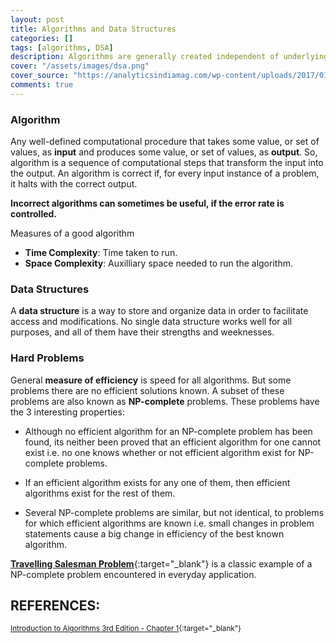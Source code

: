 ```yaml
---
layout: post
title: Algorithms and Data Structures
categories: []
tags: [algorithms, DSA]
description: Algorithms are generally created independent of underlying languages, i.e. an algorithm can be implemented in more than one programming language
cover: "/assets/images/dsa.png"
cover_source: "https://analyticsindiamag.com/wp-content/uploads/2017/01/algoritms.png"
comments: true
---
```


### Algorithm
Any well-defined computational procedure that takes some value, or set of values, as **input** and produces some value, or set of values, as **output**. So, algorithm is a sequence of computational steps that transform the input into the output. An algorithm is correct if, for every input instance of a problem, it halts with the correct output.

**Incorrect algorithms can sometimes be useful, if the error rate is controlled.**

Measures of a good algorithm
* **Time Complexity**: Time taken to run.
* **Space Complexity**: Auxilliary space needed to run the algorithm.

### Data Structures

A **data structure** is a way to store and organize data in order to facilitate access and modifications. No single data structure works well for all purposes, and all of them have their strengths and weeknesses.

### Hard Problems

General **measure of efficiency** is speed for all algorithms. But some problems there are no efficient solutions known. A subset of these problems are also known as **NP-complete** problems. These problems have the 3 interesting properties:

* Although no efficient algorithm for an NP-complete problem has been found, its neither been proved that an efficient algorithm for one cannot exist i.e. no one knows whether or not efficient algorithm exist for NP-complete problems.

* If an efficient algorithm exists for any one of them, then efficient algorithms exist for the rest of them.

* Several NP-complete problems are similar, but not identical, to problems for which efficient algorithms are known i.e. small changes in problem statements cause a big change in efficiency of the best known algorithm.

[**Travelling Salesman Problem**](https://www.google.co.in/url?sa=t&rct=j&q=&esrc=s&source=web&cd=3&ved=0ahUKEwiZ9d7C8IPVAhUDQo8KHTx0ALQQFggvMAI&url=https%3A%2F%2Fen.wikipedia.org%2Fwiki%2FTravelling_salesman_problem&usg=AFQjCNHHeqQL_wgjok2-NTUVuoNOORofXw){:target="_blank"} is a classic example of a NP-complete problem encountered in everyday application.


## REFERENCES:

<small>[Introduction to Algorithms 3rd Edition - Chapter 1](https://web.njit.edu/~wl256/download/cs610/Introduction-to-algorithm-3rdEdition.pdf){:target="_blank"}</small>